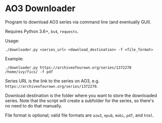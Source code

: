 # AO3 Downloader

Program to download AO3 series via command line (and eventually GUI).

Requires Python 3.6+, `bs4`, `requests`.

Usage:
```
./downloader.py <series_url> <download_destination> -f <file_format>
```

Example:
```
./downloader.py https://archiveofourown.org/series/1372270 /home/ivy/fics/ -f pdf
```

Series URL is the link to the series on AO3, e.g. `https://archiveofourown.org/series/1372270`.

Download destination is the folder where you want to store the downloaded series. Note that the script will create a subfolder for the series, so there's no need to do that manually.

File format is optional; valid file formats are `azw3`, `epub`, `mobi`, `pdf`, and `html`.
